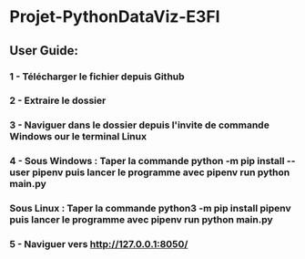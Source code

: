 # Projet-PythonDataViz-E3FI

## User Guide:

### 1 - Télécharger le fichier depuis Github
### 2 - Extraire le dossier
### 3 - Naviguer dans le dossier depuis l'invite de commande Windows our le terminal Linux
### 4 - Sous Windows : Taper la commande python -m pip install --user pipenv puis lancer le programme avec pipenv run python main.py
###     Sous Linux : Taper la commande python3 -m pip install pipenv puis lancer le programme avec pipenv run python main.py
### 5 - Naviguer vers http://127.0.0.1:8050/
